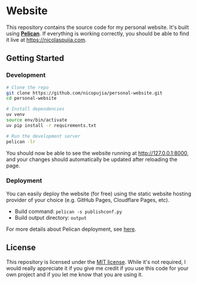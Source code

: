 # Website

This repository contains the source code for my personal website. It's built using **[Pelican](https://getpelican.com/)**. If everything is working correctly, you should be able to find it live at <https://nicolaspujia.com>.

## Getting Started

### Development

```bash
# Clone the repo
git clone https://github.com/nicopujia/personal-website.git
cd personal-website

# Install dependencies
uv venv
source env/bin/activate
uv pip install -r requirements.txt

# Run the development server
pelican -lr
```

You should now be able to see the website running at <http://127.0.0.1:8000>, and your changes should automatically be updated after reloading the page.

### Deployment

You can easily deploy the website (for free) using the static website hosting provider of your choice (e.g. GitHub Pages, Cloudflare Pages, etc).

-   Build command: `pelican -s publishconf.py`
-   Build output directory: `output`

For more details about Pelican deployment, see [here](https://docs.getpelican.com/en/stable/publish.html#deployment).

## License

This repository is licensed under the [MIT license](LICENSE). While it's not required, I would really appreciate it if you give me credit if you use this code for your own project and if you let me know that you are using it.
